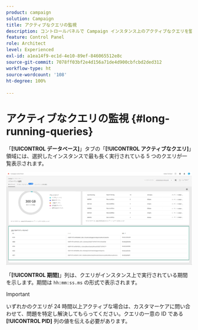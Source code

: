 ```yaml
---
product: campaign
solution: Campaign
title: アクティブなクエリの監視
description: コントロールパネルで Campaign インスタンス上のアクティブなクエリを監視する方法を説明します。
feature: Control Panel
role: Architect
level: Experienced
exl-id: a1ea14f9-ec1d-4e10-89ef-846065512e8c
source-git-commit: 7078ff03bf2e4d156a71de4d900cbfcbd2ded312
workflow-type: ht
source-wordcount: '108'
ht-degree: 100%

---
```


# アクティブなクエリの監視 {#long-running-queries}

「**[!UICONTROL データベース]**」タブの「**[!UICONTROL アクティブなクエリ]**」領域には、選択したインスタンスで最も長く実行されている 5 つのクエリが一覧表示されます。

![](assets/active-queries.png)

「**[!UICONTROL 期間]**」列は、クエリがインスタンス上で実行されている期間を示します。期間は `hh:mm:ss.ms` の形式で表示されます。

>[!IMPORTANT]
>
>いずれかのクエリが 24 時間以上アクティブな場合は、カスタマーケアに問い合わせて、問題を特定し解決してもらってください。クエリの一意の ID である **[!UICONTROL PID]** 列の値を伝える必要があります。
